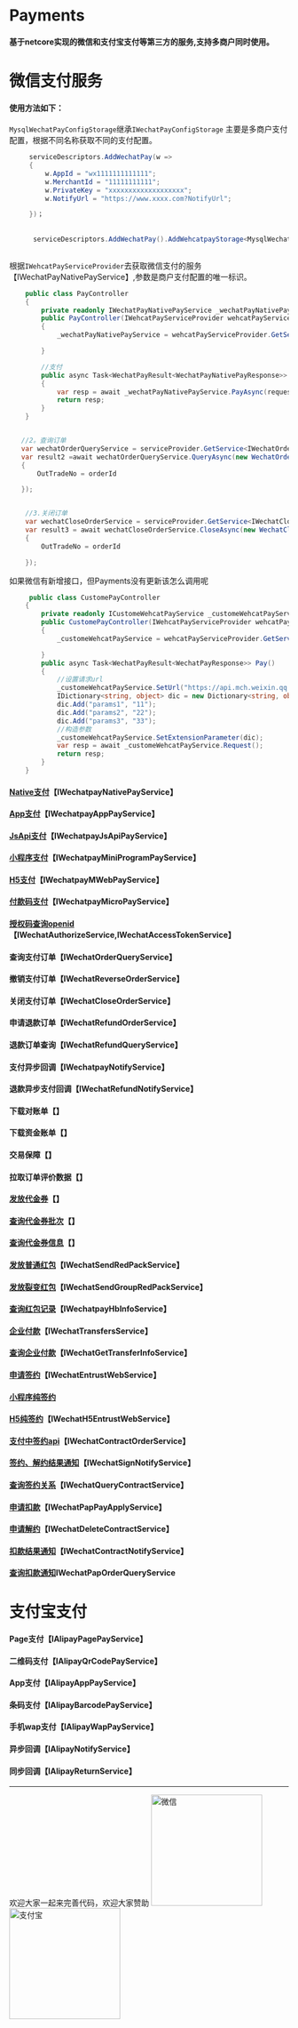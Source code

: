 # Payments
#### 基于netcore实现的微信和支付宝支付等第三方的服务,支持多商户同时使用。


# 微信支付服务
#### 使用方法如下：
`MysqlWechatPayConfigStorage`继承`IWechatPayConfigStorage` 主要是多商户支付配置，根据不同名称获取不同的支付配置。
```c#
     serviceDescriptors.AddWechatPay(w =>
     {
         w.AppId = "wx1111111111111";
         w.MerchantId = "11111111111";
         w.PrivateKey = "xxxxxxxxxxxxxxxxxxx";
         w.NotifyUrl = "https://www.xxxx.com?NotifyUrl";

     })；
     
     
      serviceDescriptors.AddWechatPay().AddWehcatpayStorage<MysqlWechatPayConfigStorage>();                        
           
```

根据`IWehcatPayServiceProvider`去获取微信支付的服务【IWechatPayNativePayService】,参数是商户支付配置的唯一标识。
```c#
    public class PayController
    {
        private readonly IWechatPayNativePayService _wechatPayNativePayService;
        public PayController(IWehcatPayServiceProvider wehcatPayServiceProvider)
        {
            _wechatPayNativePayService = wehcatPayServiceProvider.GetService<IWechatPayNativePayService>("shanghu1");

        }

        //支付
        public async Task<WechatPayResult<WechatPayNativePayResponse>> Pay(WechatPayNativePayRequest request)
        {
            var resp = await _wechatPayNativePayService.PayAsync(request);
            return resp; 
        } 
    }
```


```csharp

   //2。查询订单
   var wechatOrderQueryService = serviceProvider.GetService<IWechatOrderQueryService>();
   var result2 =await wechatOrderQueryService.QueryAsync(new WechatOrderQueryRequest()
   {
       OutTradeNo = orderId

   });


    //3.关闭订单
    var wechatCloseOrderService = serviceProvider.GetService<IWechatCloseOrderService>(); 
    var result3 = await wechatCloseOrderService.CloseAsync(new WechatCloseOrderRequest()
    {
        OutTradeNo = orderId

    });

```
如果微信有新增接口，但Payments没有更新该怎么调用呢
```c#
     public class CustomePayController
    {
        private readonly ICustomeWehcatPayService _customeWehcatPayService;
        public CustomePayController(IWehcatPayServiceProvider wehcatPayServiceProvider)
        {
            _customeWehcatPayService = wehcatPayServiceProvider.GetService<ICustomeWehcatPayService>("shanghu1");

        }
        public async Task<WechatPayResult<WechatPayResponse>> Pay()
        {
            //设置请求url
            _customeWehcatPayService.SetUrl("https://api.mch.weixin.qq.com/new/aaa");            
            IDictionary<string, object> dic = new Dictionary<string, object>();
            dic.Add("params1", "11");
            dic.Add("params2", "22");
            dic.Add("params3", "33");
            //构造参数
            _customeWehcatPayService.SetExtensionParameter(dic);
            var resp = await _customeWehcatPayService.Request();          
            return resp;
        }
    }
```

#### [Native支付](https://pay.weixin.qq.com/wiki/doc/api/native.php?chapter=6_1)【IWechatpayNativePayService】
#### [App支付](https://pay.weixin.qq.com/wiki/doc/api/app/app.php?chapter=8_1)【IWechatpayAppPayService】
#### [JsApi支付](https://pay.weixin.qq.com/wiki/doc/api/jsapi.php?chapter=7_1)【IWechatpayJsApiPayService】
#### [小程序支付](https://pay.weixin.qq.com/wiki/doc/api/wxa/wxa_api.php?chapter=7_3&index=1)【IWechatpayMiniProgramPayService】
#### [H5支付](https://pay.weixin.qq.com/wiki/doc/api/H5.php?chapter=15_1)【IWechatpayMWebPayService】
#### [付款码支付](https://pay.weixin.qq.com/wiki/doc/api/micropay.php?chapter=5_1)【IWechatpayMicroPayService】

#### [授权码查询openid](https://mp.weixin.qq.com/wiki?t=resource/res_main&id=mp1421140842)【IWechatAuthorizeService,IWechatAccessTokenService】

#### 查询支付订单【IWechatOrderQueryService】
#### 撤销支付订单【IWechatReverseOrderService】 
#### 关闭支付订单【IWechatCloseOrderService】
#### 申请退款订单【IWechatRefundOrderService】
#### 退款订单查询【IWechatRefundQueryService】
#### 支付异步回调【IWechatpayNotifyService】
#### 退款异步支付回调【IWechatRefundNotifyService】

#### 下载对账单【】
#### 下载资金账单【】
#### 交易保障【】
#### 拉取订单评价数据【】

#### [发放代金券](https://pay.weixin.qq.com/wiki/doc/api/tools/sp_coupon.php?chapter=12_1)【】
#### [查询代金券批次](https://pay.weixin.qq.com/wiki/doc/api/tools/sp_coupon.php?chapter=12_1)【】
#### [查询代金券信息](https://pay.weixin.qq.com/wiki/doc/api/tools/sp_coupon.php?chapter=12_1)【】

#### [发放普通红包](https://pay.weixin.qq.com/wiki/doc/api/tools/cash_coupon.php?chapter=13_1)【IWechatSendRedPackService】
#### [发放裂变红包](https://pay.weixin.qq.com/wiki/doc/api/tools/cash_coupon.php?chapter=13_1)【IWechatSendGroupRedPackService】
#### [查询红包记录](https://pay.weixin.qq.com/wiki/doc/api/tools/cash_coupon.php?chapter=13_1)【IWechatpayHbInfoService】

#### [企业付款](https://pay.weixin.qq.com/wiki/doc/api/tools/mch_pay.php?chapter=14_1)【IWechatTransfersService】
#### [查询企业付款](https://pay.weixin.qq.com/wiki/doc/api/tools/mch_pay.php?chapter=14_1)【IWechatGetTransferInfoService】

#### [申请签约](https://pay.weixin.qq.com/wiki/doc/api/pap.php?chapter=18_1&index=1)【IWechatEntrustWebService】
#### [小程序纯签约](https://pay.weixin.qq.com/wiki/doc/api/pap.php?chapter=18_14&index=2) 
#### [H5纯签约](https://pay.weixin.qq.com/wiki/doc/api/pap.php?chapter=18_16&index=3)【IWechatH5EntrustWebService】
#### [支付中签约api](https://pay.weixin.qq.com/wiki/doc/api/pap.php?chapter=18_13&index=4)【IWechatContractOrderService】
#### [签约、解约结果通知](https://pay.weixin.qq.com/wiki/doc/api/pap.php?chapter=18_17&index=5)【IWechatSignNotifyService】
#### [查询签约关系](https://pay.weixin.qq.com/wiki/doc/api/pap.php?chapter=18_2&index=6)【IWechatQueryContractService】
#### [申请扣款](https://pay.weixin.qq.com/wiki/doc/api/pap.php?chapter=18_3&index=7)【IWechatPapPayApplyService】
#### [申请解约](https://pay.weixin.qq.com/wiki/doc/api/pap.php?chapter=18_4&index=8)【IWechatDeleteContractService】
#### [扣款结果通知](https://pay.weixin.qq.com/wiki/doc/api/pap.php?chapter=18_7&index=10)【IWechatContractNotifyService】
#### [查询扣款通知](https://pay.weixin.qq.com/wiki/doc/api/pap.php?chapter=18_10&index=13)IWechatPapOrderQueryService


# 支付宝支付
#### Page支付【IAlipayPagePayService】
#### 二维码支付【IAlipayQrCodePayService】
#### App支付【IAlipayAppPayService】
#### 条码支付【IAlipayBarcodePayService】
#### 手机wap支付【IAlipayWapPayService】
#### 异步回调【IAlipayNotifyService】
#### 同步回调【IAlipayReturnService】

---
欢迎大家一起来完善代码，欢迎大家赞助
<img src="./img/wechat_shoukuan.jpg" alt='微信' style="width:200px;">
<img src="./img/alipay_shoukuan.jpg" alt='支付宝' style="width:200px;">

 
